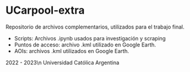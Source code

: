 # UCarpool-extra

Repositorio de archivos complementarios, utilizados para el trabajo final.
- Scripts: Archivos .ipynb usados para investigación y scraping
- Puntos de acceso: archivo .kml utilizado en Google Earth.
- AOIs: archivos .kml utilizados en Google Earth.

2022 - 2023\n
Universidad Católica Argentina
